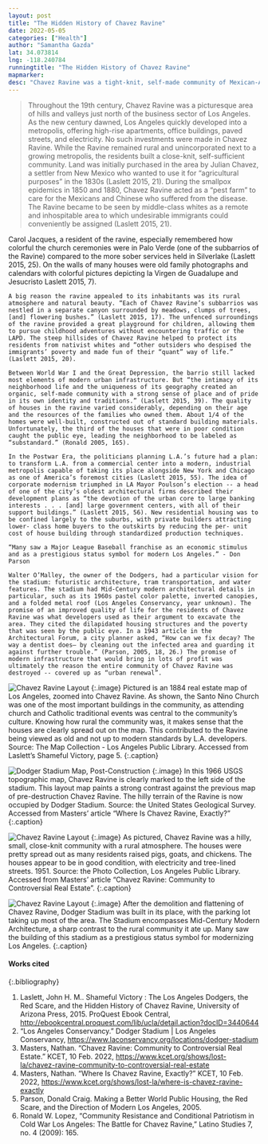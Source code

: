 ```yaml
---
layout: post
title: "The Hidden History of Chavez Ravine"
date: 2022-05-05
categories: ["Health"]
author: "Samantha Gazda"
lat: 34.073814
lng: -118.240784
runningtitle: "The Hidden History of Chavez Ravine"
mapmarker: 
desc: "Chavez Ravine was a tight-knit, self-made community of Mexican-Americans just north of L.A. It was sweeped, destroyed, and leveled to build Dodger Stadium."
---
```

 >Throughout the 19th century, Chavez Ravine was a picturesque area of hills and valleys just north of the business sector of Los Angeles. As the new century dawned, Los Angeles quickly developed into a metropolis, offering high-rise apartments, office buildings, paved streets, and electricity. No such investments were made in Chavez Ravine. While the Ravine remained rural and unincorporated next to a growing metropolis, the residents built a close-knit, self-sufficient community.
Land was initially purchased in the area by Julian Chavez, a settler from New Mexico who wanted to use it for “agricultural purposes” in the 1830s (Laslett 2015, 21). During the smallpox epidemics in 1850 and 1880, Chavez Ravine acted as a “pest farm” to care for the Mexicans and Chinese who suffered from the disease. The Ravine became to be seen by middle-class whites as a remote and inhospitable area to which undesirable immigrants could conveniently be assigned (Laslett 2015, 21).
>
Carol Jacques, a resident of the ravine, especially remembered how colorful the church ceremonies were in Palo Verde (one of the subbarrios of the Ravine) compared to the more sober services held in Silverlake (Laslett 2015, 25). On the walls of many houses were old family photographs and calendars with colorful pictures depicting la Virgen de Guadalupe and Jesucristo Laslett 2015, 7).
>
	A big reason the ravine appealed to its inhabitants was its rural atmosphere and natural beauty. “Each of Chavez Ravine’s subbarrios was nestled in a separate canyon surrounded by meadows, clumps of trees, [and] flowering bushes.” (Laslett 2015, 17). The unfenced surroundings of the ravine provided a great playground for children, allowing them to pursue childhood adventures without encountering traffic or the LAPD. The steep hillsides of Chavez Ravine helped to protect its residents from nativist whites and “other outsiders who despised the immigrants’ poverty and made fun of their “quant” way of life.” (Laslett 2015, 20). 
>
	Between World War I and the Great Depression, the barrio still lacked most elements of modern urban infrastructure. But “the intimacy of its neighborhood life and the uniqueness of its geography created an organic, self-­made community with a strong sense of place and of pride in its own identity and traditions.” (Laslett 2015, 39). The quality of houses in the ravine varied considerably, depending on their age and the resources of the families who owned them. About 1/4 of the homes were well-­built, constructed out of standard building materials. Unfortunately, the third of the houses that were in poor condition caught the public eye, leading the neighborhood to be labeled as “substandard.” (Ronald 2005, 165). 
>
	In the Postwar Era, the politicians planning L.A.’s future had a plan: to transform L.A. from a commercial center into a modern, industrial metropolis capable of taking its place alongside New York and Chicago as one of America’s foremost cities (Laslett 2015, 55). The idea of corporate modernism triumphed in LA Mayor Poulson’s election -- a head of one of the city’s oldest architectural firms described their development plans as “the devotion of the urban core to large banking interests . . . [and] large government centers, with all of their support buildings.” (Laslett 2015, 56). New residential housing was to be confined largely to the suburbs, with private builders attracting lower-­ class home buyers to the outskirts by reducing the per-­ unit cost of house building through standardized production techniques.
>
	“Many saw a Major League Baseball franchise as an economic stimulus and as a prestigious status symbol for modern Los Angeles.” - Don Parson
>
	Walter O’Malley, the owner of the Dodgers, had a particular vision for the stadium: futuristic architecture, tram transportation, and water features. The stadium had Mid-Century modern architectural details in particular, such as its 1960s pastel color palette, inverted canopies, and a folded metal roof (Los Angeles Conservancy, year unknown). The promise of an improved quality of life for the residents of Chavez Ravine was what developers used as their argument to excavate the area. They cited the dilapidated housing structures and the poverty that was seen by the public eye. In a 1943 article in the Architectural Forum, a city planner asked, “How can we fix decay? The way a dentist does— by cleaning out the infected area and guarding it against further trouble.” (Parson, 2005, 18, 26.) The promise of modern infrastructure that would bring in lots of profit was ultimately the reason the entire community of Chavez Ravine was destroyed -- covered up as “urban renewal”.

![Chavez Ravine Layout](images/chavez_phase1_image1.jpg)
   {:.image} 
Pictured is an 1884 real estate map of Los Angeles, zoomed into Chavez Ravine. As shown, the Santo Nino Church was one of the most important buildings in the community, as attending church and Catholic traditional events was central to the community’s culture. Knowing how rural the community was, it makes sense that the houses are clearly spread out on the map. This contributed to the Ravine being viewed as old and not up to modern standards by L.A. developers. Source: The Map Collection - Los Angeles Public Library. Accessed from Laslett’s Shameful Victory, page 5.
   {:.caption} 

![Dodger Stadium Map, Post-Construction](images/chavez_phase1_image2.jpg)
   {:.image} 
In this 1966 USGS topographic map, Chavez Ravine is clearly marked to the left side of the stadium. This layout map paints a strong contrast against the previous map of pre-destruction Chavez Ravine. The hilly terrain of the Ravine is now occupied by Dodger Stadium. Source: the United States Geological Survey. Accessed from Masters’ article “Where Is Chavez Ravine, Exactly?”
   {:.caption} 

![Chavez Ravine Layout](images/chavez_phase1_image3.jpg)
   {:.image} 
As pictured, Chavez Ravine was a hilly, small, close-knit community with a rural atmosphere. The houses were pretty spread out as many residents raised pigs, goats, and chickens. The houses appear to  be in good condition, with electricity and tree-lined streets. 1951. Source: the Photo Collection, Los Angeles Public Library. Accessed from Masters’ article “Chavez Ravine: Community to Controversial Real Estate”.
   {:.caption} 

![Chavez Ravine Layout](images/chavez_phase1_image4.jpg)
   {:.image} 
After the demolition and flattening of Chavez Ravine, Dodger Stadium was built in its place, with the parking lot taking up most of the area. The Stadium encompasses Mid-Century Modern Architecture, a sharp contrast to the rural community it ate up. Many saw the building of this stadium as a prestigious status symbol for modernizing Los Angeles.
   {:.caption} 


#### Works cited

{:.bibliography}
1. Laslett, John H. M.. Shameful Victory : The Los Angeles Dodgers, the Red Scare, and the Hidden History of Chavez Ravine, University of Arizona Press, 2015. ProQuest Ebook Central, http://ebookcentral.proquest.com/lib/ucla/detail.action?docID=3440644
2. “Los Angeles Conservancy.” Dodger Stadium | Los Angeles Conservancy, https://www.laconservancy.org/locations/dodger-stadium
3. Masters, Nathan. “Chavez Ravine: Community to Controversial Real Estate.” KCET, 10 Feb. 2022, https://www.kcet.org/shows/lost-la/chavez-ravine-community-to-controversial-real-estate
4. Masters, Nathan. “Where Is Chavez Ravine, Exactly?” KCET, 10 Feb. 2022, https://www.kcet.org/shows/lost-la/where-is-chavez-ravine-exactly
5. Parson, Donald Craig. Making a Better World Public Housing, the Red Scare, and the Direction of Modern Los Angeles, 2005. 
6. Ronald W. Lopez, “Community Resistance and Conditional Patriotism in Cold War Los Angeles: The Battle for Chavez Ravine,” Latino Studies 7, no. 4 (2009): 165.

